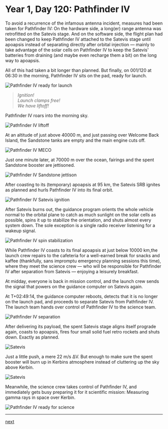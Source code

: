# Year 1, Day 120: Pathfinder IV

To avoid a recurrence of the infamous antenna incident, measures had been taken for Pathfinder IV: On the hardware side, a long(er) range antenna was retrofitted on the Satevis stage. And on the software side, the flight plan had been changed to keep Pathfinder IV attached to the Satevis stage until apoapsis instead of separating directly after orbital injection — mainly to take advantage of the solar cells on Pathfinder IV to keep the Satevis' batteries from draining (and maybe even recharge them a bit) on the long way to apoapsis.

All of this had taken a bit longer than planned. But finally, on 001/120 at 06:30 in the morning, Pathfinder IV sits on the pad, ready for launch.

![Pathfinder IV ready for launch](./Pathfinder_IV-001%3A120-06%3A31%3A40.jpg)

> _Ignition!_ \
> _Launch clamps free!_ \
> _We have liftoff!_

Pathfinder IV roars into the morning sky.

![Pathfinder IV liftoff](./Pathfinder_IV-001%3A120-06%3A32%3A00.jpg)

At an altitude of just above 40000 m, and just passing over Welcome Back Island, the Sandstone tanks are empty and the main engine cuts off.

![Pathfinder IV MECO](./Pathfinder_IV-001%3A120-06%3A34%3A03.jpg)

Just one minute later, at 70000 m over the ocean, fairings and the spent Sandstone booster are jettisoned.

![Pathfinder IV Sandstone jettison](./Pathfinder_IV-001%3A120-06%3A35%3A02.jpg)

After coasting to its (temporary) apoapsis at 95 km, the Satevis SRB ignites as planned and hurls Pathfinder IV into its final orbit.

![Pathfinder IV Satevis ignition](./Pathfinder_IV-001%3A120-06%3A37%3A02.jpg)

After Satevis burns out, the guidance program orients the whole vehicle normal to the orbital plane to catch as much sunlight on the solar cells as possible, spins it up to stabilize the orientation, and shuts almost every system down. The sole exception is a single radio receiver listening for a wakeup signal.

![Pathfinder IV spin stabilization](./Pathfinder_IV-001%3A120-06%3A38%3A32.jpg)

While Pathfinder IV coasts to its final apoapsis at just below 10000 km,the launch crew repairs to the cafeteria for a well-earned break for snacks and kaffee (thankfully, sans impromptu emergency planning sessions this time), where they meet the science crew — who will be responsible for Pathfinder IV after separation from Satevis — enjoying a leisurely breakfast.

At midday, everyone is back in mission control, and the launch crew sends the signal that powers on the guidance computer on Satevis again.

At T+02:49:14, the guidance computer reboots, detects that it is no longer on the launch pad, and proceeds to separate Satevis from Pathfinder IV. The launch team hands over control of Pathfinder IV to the science team.

![Pathfinder IV separation](./Pathfinder_IV-001%3A120-09%3A21%3A05.jpg)

After delivering its payload, the spent Satevis stage aligns itself prograde again, coasts to apoapsis, fires four small solid fuel retro rockets and shuts down. Exactly as planned.

![Satevis ](./Satevis_upper_stage-001%3A120-09%3A22%3A45.jpg)

Just a little push, a mere 22 m/s ΔV. But enough to make sure the spent booster will burn up in Kerbins atmosphere instead of cluttering up the sky above Kerbin.

![Satevis ](./Satevis_upper_stage-001%3A120-09%3A23%3A30.jpg)

Meanwhile, the science crew takes control of Pathfinder IV, and immediately gets busy preparing it for it scientific mission: Measuring gamma rays in space over Kerbin.

![Pathfinder IV ready for science](./Pathfinder_IV-001%3A120-09%3A26%3A29.jpg)

----------------------------------------------------------------------------------
[next](../episode11/story.md)